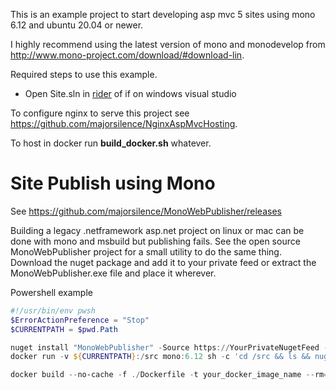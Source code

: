 This is an example project to start developing asp mvc 5 sites using mono 6.12 and ubuntu 20.04 or newer.

I highly recommend using the latest version of mono and monodevelop from http://www.mono-project.com/download/#download-lin.

Required steps to use this example.

* Open Site.sln in [rider](https://www.jetbrains.com/rider/) of if on windows visual studio


To configure nginx to serve this project see https://github.com/majorsilence/NginxAspMvcHosting.

To host in docker run  __build_docker.sh__ whatever.




# Site Publish using Mono

See https://github.com/majorsilence/MonoWebPublisher/releases

Building a legacy .netframework asp.net project on linux or mac can be done with mono and msbuild but publishing fails.   See the open source MonoWebPublisher project for a small utility to do the same thing.   Download the nuget package and add it to your private feed or extract the MonoWebPublisher.exe file and place it wherever.

Powershell example

```powershell
#!/usr/bin/env pwsh
$ErrorActionPreference = "Stop"
$CURRENTPATH = $pwd.Path

nuget install "MonoWebPublisher" -Source https://YourPrivateNugetFeed -OutputDirectory ./packages
docker run -v ${CURRENTPATH}:/src mono:6.12 sh -c 'cd /src && ls && nuget restore YourSolution.sln && msbuild /property:Configuration=Release YourSolution.sln && mono /src/packages/MonoWebPublisher.1.0.0/lib/net48/MonoWebPublisher.exe /src/YourProjectSubfolder/YourProject.csproj /src/YourProjectSubfolder/bin/app.publish'

docker build --no-cache -f ./Dockerfile -t your_docker_image_name --rm=true .
```

